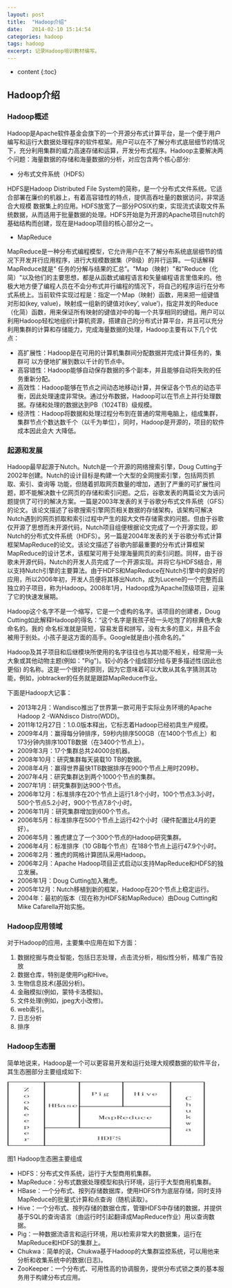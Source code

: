 ```yaml
---
layout: post
title:  "Hadoop介绍"
date:   2014-02-10 15:14:54
categories: hadoop
tags: hadoop
excerpt: 记录Hadoop培训教材编写。
---
```


* content
{:toc}

## Hadoop介绍

### Hadoop概述
Hadoop是Apache软件基金会旗下的一个开源分布式计算平台，是一个便于用户编写和运行大数据处理程序的软件框架。用户可以在不了解分布式底层细节的情况下，充分利用集群的威力高速存储和运算，开发分布式程序。Hadoop主要解决两个问题：海量数据的存储和海量数据的分析，对应包含两个核心部分:

- 分布式文件系统（HDFS）

HDFS是Hadoop Distributed File System的简称，是一个分布式文件系统。它适合部署在廉价的机器上，有着高容错性的特点，提供高吞吐量的数据访问，非常适合大规模
数据集上的应用。HDFS放宽了一部分POSIX约束，实现流式读取文件系统数据，从而适用于批量数据的处理。HDFS开始是为开源的Apache项目nutch的基础结构而创建，现在是Hadoop项目的核心部分之一。

- MapReduce

MapReduce是一种分布式编程模型，它允许用户在不了解分布系统底层细节的情况下开发并行应用程序，进行大规模数据集（PB级）的并行运算。一句话解释MapReduce就是“
任务的分解与结果的汇总”。"Map（映射）"和"Reduce（化简）"以及他们的主要思想，都是从函数式编程语言和矢量编程语言里借来的。他极大地方便了编程人员在不会分布式并行编程的情况下，将自己的程序运行在分布式系统上。当前软件实现过程是：指定一个Map（映射）函数，用来把一组键值对形如(key, value)，映射成一组新的键值对(key’, value’)，指定并发的Reduce（化简）函数，用来保证所有映射的键值对中的每一个共享相同的键组。用户可以利用Hadoop轻松地组织计算机资源，搭建自己的分布式计算平台，并且可以充分利用集群的计算和存储能力，完成海量数据的处理，Hadoop主要有以下几个优点：

 - 高扩展性：Hadoop是在可用的计算机集群间分配数据并完成计算任务的，集群可
以方便地扩展到数以千计的节点中。
 - 高容错性：Hadoop能够自动保存数据的多个副本，并且能够自动将失败的任务重新分配。
 - 高效性：Hadoop能够在节点之间动态地移动计算，并保证各个节点的动态平衡，因此处理速度非常快。通过分布数据，Hadoop可以在节点上并行处理数据。存储和处理的数据达到PB（1024TB）级规模。
 - 经济性：Hadoop将数据和处理过程分布到在普通的常用电脑上，组成集群，集群节点个数达数千个（以千为单位），同时，Hadoop是开源的，项目的软件成本因此会大
大降低。

### 起源和发展
Hadoop最早起源于Nutch。Nutch是一个开源的网络搜索引擎，Doug Cutting于2002年创建。Nutch的设计目标是构建一个大型的全网搜索引擎，包括网页抓取、索引、查询等
功能，但随着抓取网页数量的增加，遇到了严重的可扩展性问题，即不能解决数十亿网页的存储和索引问题。之后，谷歌发表的两篇论文为该问题提供了可行的解决方案。一篇是2003年发表的关于谷歌分布式文件系统（GFS）的论文。该论文描述了谷歌搜索引擎网页相关数据的存储架构，该架构可解决Nutch遇到的网页抓取和索引过程中产生的超大文件存储需求的问题。但由于谷歌仅开源了思想而未开源代码，Nutch项目组便根据论文完成了一个开源实现，即Nutch的分布式文件系统（HDFS）。另一篇是2004年发表的关于谷歌分布式计算框架MapReduce的论文。该论文描述了谷歌内部最重要的分布式计算框架MapReduce的设计艺术，该框架可用于处理海量网页的索引问题。同样，由于谷歌未开源代码，Nutch的开发人员完成了一个开源实现。并将它与HDFS结合，用以支持Nutch引擎的主要算法。由于HDFS和MapReduce在Nutch引擎中的良好的应用，所以2006年初，开发人员便将其移出Nutch，成为Lucene的一个完整而且独立的子项目，称为Hadoop。2008年1月，Hadoop成为Apache顶级项目，迎来了它的快速发展期。

Hadoop这个名字不是一个缩写，它是一个虚构的名字。该项目的创建者，Doug Cutting如此解释Hadoop的得名：“这个名字是我孩子给一头吃饱了的棕黄色大象命名的。我的
命名标准就是简短，容易发音和拼写，没有太多的意义，并且不会被用于别处。小孩子是这方面的高手。Google就是由小孩命名的。”

Hadoop及其子项目和后继模块所使用的名字往往也与其功能不相关，经常用一头大象或其他动物主题(例如："Pig")。较小的各个组成部分给与更多描述性(因此也更俗)
的名称。这是一个很好的原则，因为它意味着可以大致从其名字猜测其功能，例如，jobtracker的任务就是跟踪MapReduce作业。

下面是Hadoop大记事：
 
  - 2013年2月：Wandisco推出了世界第一款可用于实际业务环境的Apache Hadoop 2 -WANdisco Distro(WDD)。
  - 2011年12月27日：1.0.0版本释出，它标志着Hadoop已经初具生产规模。
  - 2009年4月：赢得每分钟排序，59秒内排序500GB（在1400个节点上）和173分钟内排序100TB数据（在3400个节点上）。
  - 2009年3月：17个集群总共24000台机器。
  - 2008年10月：研究集群每天装载10 TB的数据。
  - 2008年4月：赢得世界最快1TB数据排序在900个节点上用时209秒。
  - 2007年4月：研究集群达到两个1000个节点的集群。
  - 2007年1月：研究集群到达900个节点。
  - 2006年12月：标准排序在20个节点上运行1.8个小时，100个节点3.3小时，500个节点5.2小时，900个节点7.8个小时。
  - 2006年11月：研究集群增加到600个节点。
  - 2006年5月：标准排序在500个节点上运行42个小时（硬件配置比4月的更好）。
  - 2006年5月：雅虎建立了一个300个节点的Hadoop研究集群。
  - 2006年4月：标准排序（10 GB每个节点）在188个节点上运行47.9个小时。
  - 2006年2月：雅虎的网格计算团队采用Hadoop。
  - 2006年2月：Apache Hadoop项目正式启动以支持MapReduce和HDFS的独立发展。
  - 2006年1月：Doug Cutting加入雅虎。
  - 2005年12月：Nutch移植到新的框架，Hadoop在20个节点上稳定运行。
  - 2004年：最初的版本（现在称为HDFS和MapReduce）由Doug Cutting和Mike Cafarella开始实施。

### Hadoop应用领域

对于Hadoop的应用，主要集中应用在如下方面：

 1. 数据挖掘与商业智能，包括日志处理，点击流分析，相似性分析，精准广告投放
 2. 数据仓库，特别是使用Pig和Hive。
 3. 生物信息技术(基因分析)。
 4. 金融模拟(例如，蒙特卡洛模拟)。
 5. 文件处理(例如，jpeg大小改修)。
 6. web索引。
 7. 日志分析
 8. 排序

### Hadoop生态圈

简单地说来，Hadoop是一个可以更容易开发和运行处理大规模数据的软件平台，其生态圈部分主要组成如下:
    
![hadoop-intro](/img/hadoop-intro.png)
    
图1 Hadoop生态圈主要组成

- HDFS：分布式文件系统，运行于大型商用机集群。
- MapReduce：分布式数据处理模型和执行环境，运行于大型商用机集群。
- HBase：一个分布式、按列存储数据库，使用HDFS作为底层存储，同时支持MapReduce的批量式计算和点查询（随机读取）。
- Hive：一个分布式、按列存储的数据仓库，管理HDFS中存储的数据，并提供基于SQL的查询语言（由运行时引起翻译成MapReduce作业）用以查询数据。
- Pig：一种数据流语言和运行环境，用以检索非常大的数据集，运行在MapReduce和HDFS的集群上。
- Chukwa：简单的说，Chukwa基于Hadoop的大集群监控系统，可以用他来分析和收集系统中的数据(日志)。
- ZooKeeper：一个分布式、可用性高的协调服务，提供分布式锁之类的基本服务用于构建分布式应用。